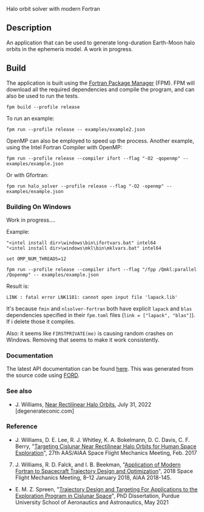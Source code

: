 Halo orbit solver with modern Fortran

## Description

An application that can be used to generate long-duration Earth-Moon halo orbits in the ephemeris model. A work in progress.

## Build

The application is built using the [Fortran Package Manager](https://github.com/fortran-lang/fpm) (FPM). FPM will download all the required dependencies and compile the program, and can also be used to run the tests.

```
fpm build --profile release
```

To run an example:

```
fpm run --profile release -- examples/example2.json
```

OpenMP can also be employed to speed up the process.
Another example, using the Intel Fortran Compiler with OpenMP:

```
fpm run --profile release --compiler ifort --flag "-O2 -qopenmp" -- examples/example.json
```

Or with Gfortran:

```
fpm run halo_solver --profile release --flag "-O2 -openmp" -- examples/example.json
```

### Building On Windows

Work in progress....

Example:

```
"<intel install dir>\windows\bin\ifortvars.bat" intel64
"<intel install dir>\windows\mkl\bin\mklvars.bat" intel64

set OMP_NUM_THREADS=12

fpm run --profile release --compiler ifort --flag "/fpp /Qmkl:parallel /Qopenmp" -- examples/example.json
```

Result is:
```
LINK : fatal error LNK1181: cannot open input file 'lapack.lib'
```

It's because `fmin` and `nlsolver-fortran` both have explicit `lapack` and `blas` dependencies specified in their `fpm.toml` files (`link = ["lapack", "blas"]`). If i delete those it compiles.

Also: it seems like `FIRSTPRIVATE(me)` is causing random crashes on Windows. Removing that seems to make it work consistently.

### Documentation

The latest API documentation can be found [here](https://jacobwilliams.github.io/halo/). This was generated from the source code using [FORD](https://github.com/Fortran-FOSS-Programmers/ford).

### See also

 * J. Williams, [Near Rectilinear Halo Orbits](https://degenerateconic.com/near-rectilinear-halo-orbits.html), July 31, 2022 [degenerateconic.com]

### Reference

 * J. Williams, D. E. Lee, R. J. Whitley, K. A. Bokelmann, D. C. Davis, C. F. Berry, "[Targeting Cislunar Near Rectilinear Halo Orbits for Human Space Exploration](https://www.researchgate.net/publication/322526659_Targeting_Cislunar_Near_Rectilinear_Halo_Orbits_for_Human_Space_Exploration)", 27th AAS/AIAA Space Flight Mechanics Meeting, Feb. 2017
 7. J. Williams, R. D. Falck, and I. B. Beekman, "[Application of Modern Fortran to Spacecraft Trajectory Design and Optimization](https://ntrs.nasa.gov/api/citations/20180000413/downloads/20180000413.pdf)", 2018 Space Flight Mechanics Meeting, 8–12 January 2018, AIAA 2018-145.
 * E. M. Z. Spreen, "[Trajectory Design and Targeting For Applications to the Exploration Program in Cislunar Space](https://hammer.purdue.edu/articles/thesis/Trajectory_Design_and_Targeting_For_Applications_to_the_Exploration_Program_in_Cislunar_Space/14445717)", PhD Dissertation, Purdue University School of Aeronautics and Astronautics, May 2021